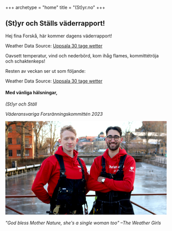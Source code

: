 +++
archetype = "home"
title = "(St)yr.no"
+++

## (St)yr och Ställs väderrapport!

Hej fina Forskå, här kommer dagens väderrapport!

<div id="ww_799edb06c767a" v='1.3' loc='id' a='{"t":"horizontal","lang":"sv","sl_lpl":1,"ids":["wl2608"],"font":"Arial","sl_ics":"one_a","sl_sot":"celsius","cl_bkg":"image","cl_font":"#FFFFFF","cl_cloud":"#FFFFFF","cl_persp":"#81D4FA","cl_sun":"#FFC107","cl_moon":"#FFC107","cl_thund":"#FF5722","el_phw":3}'>Weather Data Source: <a href="https://wetterlabs.de/wetter_uppsala/30_tage/" id="ww_799edb06c767a_u" target="_blank">Uppsala 30 tage wetter</a></div><script async src="https://app1.weatherwidget.org/js/?id=ww_799edb06c767a"></script>


Oavsett temperatur, vind och nederbörd, kom ihåg flames, kommittétröja och schaktenkeps!

Resten av veckan ser ut som följande:

<div id="ww_274260e5f1f97" v='1.3' loc='id' a='{"t":"responsive","lang":"sv","sl_lpl":1,"ids":["wl2608"],"font":"Arial","sl_ics":"one","sl_sot":"celsius","cl_bkg":"#D32F2F","cl_font":"#FFFFFF","cl_cloud":"#FFFFFF","cl_persp":"#FFFFFF","cl_sun":"#FFC107","cl_moon":"#FFC107","cl_thund":"#FFFFFF","cl_odd":"#0000000a","sl_tof":"7"}'>Weather Data Source: <a href="https://wetterlabs.de/wetter_uppsala/30_tage/" id="ww_274260e5f1f97_u" target="_blank">Uppsala 30 tage wetter</a></div><script async src="https://app1.weatherwidget.org/js/?id=ww_274260e5f1f97"></script>

#### Med vänliga hälsningar,

*(St)yr och Ställ*

*Väderansvariga Forsränningskommittén 2023*

![Image](/images/starboys.JPG)


*"God bless Mother Nature, she's a single woman too" –The Weather Girls* 
